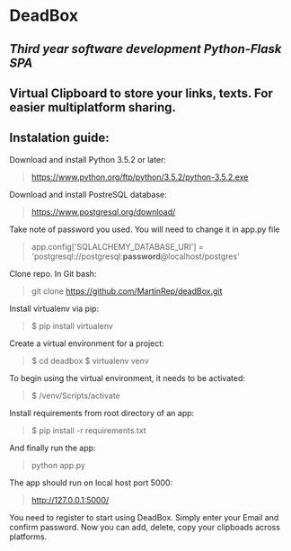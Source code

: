 # **DeadBox**

## *Third year software development Python-Flask SPA*

## Virtual Clipboard to store your links, texts. For easier multiplatform sharing.


## Instalation guide:
Download and install Python 3.5.2 or later:

> https://www.python.org/ftp/python/3.5.2/python-3.5.2.exe

Download and install PostreSQL database:

> https://www.postgresql.org/download/

Take note of password you used. You will need to change it in app.py file

> app.config['SQLALCHEMY_DATABASE_URI'] = 'postgresql://postgresql:**password**@localhost/postgres'

Clone repo. In Git bash: 

> git clone https://github.com/MartinRep/deadBox.git

Install virtualenv via pip:

> $ pip install virtualenv

Create a virtual environment for a project:

> $ cd deadbox
> $ virtualenv venv

To begin using the virtual environment, it needs to be activated:

> $  /venv/Scripts/activate

Install requirements from root directory of an app:

> $ pip install -r requirements.txt

And finally run the app:

> python app.py

The app should run on local host port 5000:

> http://127.0.0.1:5000/

You need to register to start using DeadBox. Simply enter your Email and confirm password.
Now you can add, delete, copy your clipboads across platforms.



